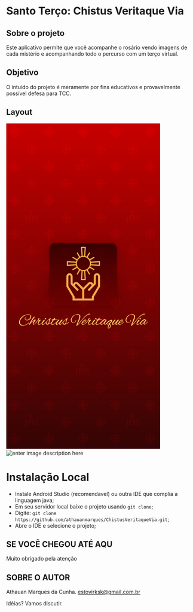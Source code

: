 #  Santo Terço: Chistus Veritaque Via

## Sobre o projeto

Este aplicativo permite que você acompanhe o rosário vendo imagens de cada mistério e acompanhando todo o percurso com um terço virtual.

## Objetivo

O intuído do projeto é meramente por fins educativos e provavelmente possível defesa para TCC.

## Layout

![enter image description here](https://raw.githubusercontent.com/athauanmarques/ChistusVeritaqueVia/0ff7aafeaa26a5406c00f2b31ea2edf2a6ce0f1c/.github/Layout/Splash%20Screen.png?token=AFULQMBWM7EMU6UOV5WA36K7SWYX4) ![enter image description here](https://raw.githubusercontent.com/athauanmarques/ChistusVeritaqueVia/0ff7aafeaa26a5406c00f2b31ea2edf2a6ce0f1c/.github/Layout/Ter%C3%A7o.png?token=AFULQMDKE5VTLFCOSZZQGO27SWY3C)
# Instalação Local

- Instale Android Studio (recomendavel) ou outra IDE que complia a linguagem java;
- Em seu servidor local baixe o projeto usando `git clone`;
- Digite: `git clone https://github.com/athauanmarques/ChistusVeritaqueVia.git`;
- Abre o IDE e selecione o projeto;

##  SE VOCÊ CHEGOU ATÉ AQU
Muito obrigado pela atenção

## SOBRE O AUTOR
Athauan Marques da Cunha.
estovirksk@gmail.com.br

Idéias? Vamos discutir.
